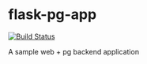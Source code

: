 # flask-pg-app
[![Build Status](https://cloud.drone.io/api/badges/helhindi/flask-pg-app/status.svg)](https://cloud.drone.io/helhindi/flask-pg-app)

A sample web + pg backend application